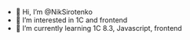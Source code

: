 - 👋 Hi, I’m @NikSirotenko
- 👀 I’m interested in 1C and frontend
- 🌱 I’m currently learning 1C 8.3, Javascript, frontend
